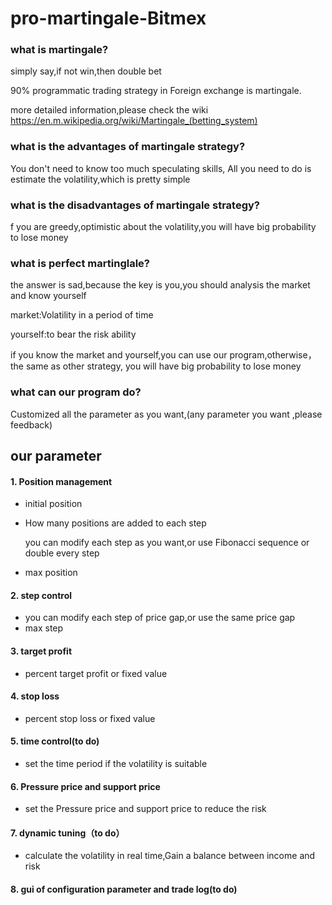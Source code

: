 # pro-martingale-Bitmex

### what is martingale?
simply say,if not win,then double bet

90% programmatic trading strategy in Foreign exchange is martingale.

more detailed information,please check the wiki https://en.m.wikipedia.org/wiki/Martingale_(betting_system)

### what is the advantages of martingale strategy?
You don't need to know too much speculating skills,
All you need to do is estimate the volatility,which is pretty simple
### what is the disadvantages of martingale strategy?
f you are greedy,optimistic about the volatility,you will have big probability to lose money

### what is perfect martinglale?
the answer is sad,because the key is you,you should analysis the market and know yourself

market:Volatility in a period of time

yourself:to bear the risk ability

if you know the market and yourself,you can use our program,otherwise，the same as other strategy, you will have big probability to lose money

### what can our program do?
Customized all the parameter as you want,(any parameter you want ,please feedback)

our parameter
---
#### 1. **Position management**
- initial position
- How many positions are added to each step

   you can modify each step as you want,or use Fibonacci sequence or double every step
- max position
#### 2.  **step control**
- you can modify each step of price gap,or use the same price gap
- max step
#### 3.  **target profit**
- percent target profit or fixed value
#### 4. **stop loss**
- percent stop loss or fixed value
#### 5.  **time control(to do)**
- set the time period if the volatility is suitable
#### 6. **Pressure price and support price**
- set the Pressure price and support price to reduce the risk
#### 7. **dynamic tuning（to do）**
- calculate the volatility in real time,Gain a balance between income and risk
#### 8. **gui of configuration parameter and trade log(to do)**

